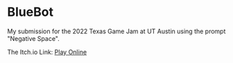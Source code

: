 # BlueBot
My submission for the 2022 Texas Game Jam at UT Austin using the prompt "Negative Space".

The Itch.io Link: [Play Online](https://ratticus-finch.itch.io/blue-bot)

